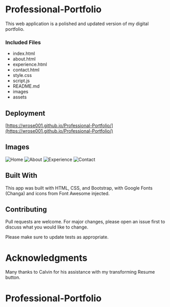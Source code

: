 # Professional-Portfolio

This web application is a polished and updated version of my digital portfolio.

### Included Files

* index.html
* about.html
* experience.html
* contact.html
* style.css
* script.js
* README.md
* images
* assets




## Deployment

[https://wrose001.github.io/Professional-Portfolio/](https://wrose001.github.io/Professional-Portfolio/)

## Images

![Home](/images/shot1) 
![About](/images/shot2) 
![Experience](/images/shot3) 
![Contact](/images/shot4) 

## Built With

This app was built with HTML, CSS, and Bootstrap, with Google Fonts (Changa) and icons from Font Awesome injected.

## Contributing

Pull requests are welcome. For major changes, please open an issue first to discuss what you would like to change.

Please make sure to update tests as appropriate.

# Acknowledgments

Many thanks to Calvin for his assistance with my transforming Resume button.





# Professional-Portfolio